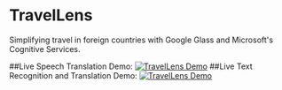 # TravelLens
Simplifying travel in foreign countries with Google Glass and Microsoft's Cognitive Services.

##Live Speech Translation Demo:
[![TravelLens Demo](http://img.youtube.com/vi/Xh43DzMaBfQ/0.jpg)](https://www.youtube.com/watch?v=Xh43DzMaBfQ "TravelLens Demo")
##Live Text Recognition and Translation Demo:
[![TravelLens Demo](http://img.youtube.com/vi/3NLO_nXFGXw/0.jpg)](https://www.youtube.com/watch?v=3NLO_nXFGXw "TravelLens Demo")
